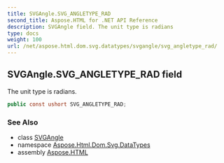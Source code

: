```yaml
---
title: SVGAngle.SVG_ANGLETYPE_RAD
second_title: Aspose.HTML for .NET API Reference
description: SVGAngle field. The unit type is radians
type: docs
weight: 100
url: /net/aspose.html.dom.svg.datatypes/svgangle/svg_angletype_rad/
---
```

## SVGAngle.SVG_ANGLETYPE_RAD field

The unit type is radians.

```csharp
public const ushort SVG_ANGLETYPE_RAD;
```

### See Also

* class [SVGAngle](../)
* namespace [Aspose.Html.Dom.Svg.DataTypes](../../svgangle/)
* assembly [Aspose.HTML](../../../)
